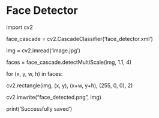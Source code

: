 # Face Detector
import cv2

face_cascade = cv2.CascadeClassifier(‘face_detector.xml’)

img = cv2.imread(‘image.jpg’)

faces = face_cascade.detectMultiScale(img, 1.1, 4)

for (x, y, w, h) in faces:

  cv2.rectangle(img, (x, y), (x+w, y+h), (255, 0, 0), 2)

cv2.imwrite(“face_detected.png”, img)

print(‘Successfully saved’)

